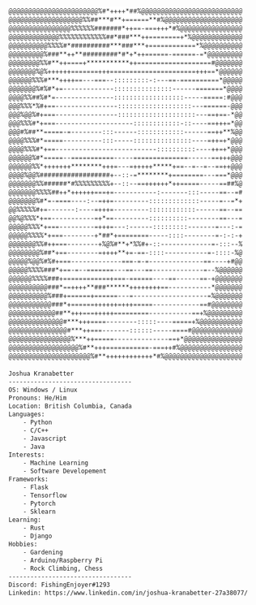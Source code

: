 <picture align="left">
  <source srcset="ASCII-art-dark.png" media="(prefers-color-scheme: dark)">
  <img src="ASCII-art.png">
</picture>

```
Joshua Kranabetter
----------------------------------
OS: Windows / Linux
Pronouns: He/Him
Location: British Columbia, Canada
Languages: 
    - Python
    - C/C++
    - Javascript
    - Java
Interests:
    - Machine Learning
    - Software Developement
Frameworks:
    - Flask
    - Tensorflow
    - Pytorch
    - Sklearn
Learning: 
    - Rust
    - Django
Hobbies: 
    - Gardening
    - Arduino/Raspberry Pi
    - Rock Climbing, Chess
----------------------------------
Discord: FishingEnjoyer#1293
Linkedin: https://www.linkedin.com/in/joshua-kranabetter-27a38077/
```